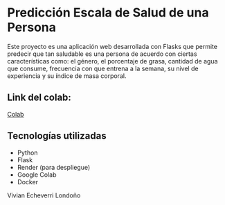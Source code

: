 # Predicción Escala de Salud de una Persona

Este proyecto es una aplicación web desarrollada con Flasks que permite predecir que tan saludable es una persona de acuerdo con ciertas características como: el género, el porcentaje de grasa, cantidad de agua que consume, frecuencia con que entrena a la semana, su nivel de experiencia y su índice de masa corporal.


## Link del colab: 
[Colab](https://colab.research.google.com/drive/1CWWEfohJGe9jXajRc0K-SAb_YIEVHI9U#scrollTo=NPjYTjRph8Ei)

## Tecnologías utilizadas

- Python
- Flask
- Render (para despliegue)
- Google Colab
- Docker

Vivian Echeverri Londoño
